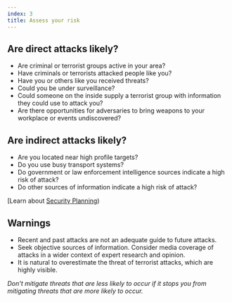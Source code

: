 ```yaml
---
index: 3
title: Assess your risk
---
```

## Are direct attacks likely?

* Are criminal or terrorist groups active in your area? 
* Have criminals or terrorists attacked people like you?
* Have you or others like you received threats? 
* Could you be under surveillance?
* Could someone on the inside supply a terrorist group with information they could use to attack you?  
* Are there opportunities for adversaries to bring weapons to your workplace or events undiscovered?  

## Are indirect attacks likely? 

* Are you located near high profile targets? 
* Do you use busy transport systems? 
* Do government or law enforcement intelligence sources indicate a high risk of attack? 
* Do other sources of information indicate a high risk of attack? 

[Learn about [Security Planning](umbrella://assess-your-risk/security-planning))

## Warnings

* Recent and past attacks are not an adequate guide to future attacks. 
* Seek objective sources of information. Consider media coverage of attacks in a wider context of expert research and opinion.  
* It is natural to overestimate the threat of terrorist attacks, which are highly visible.

*Don't mitigate threats that are less likely to occur if it stops you from mitigating threats that are more likely to occur.*